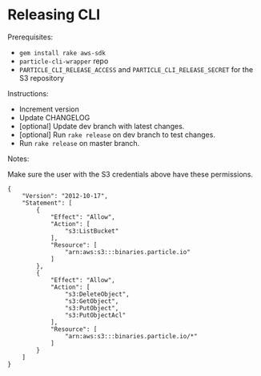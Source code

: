 # Releasing CLI

Prerequisites:

* `gem install rake aws-sdk`
* `particle-cli-wrapper` repo
* `PARTICLE_CLI_RELEASE_ACCESS` and `PARTICLE_CLI_RELEASE_SECRET` for the S3 repository

Instructions:

* Increment version
* Update CHANGELOG
* [optional] Update dev branch with latest changes.
* [optional] Run `rake release` on dev branch to test changes.
* Run `rake release` on master branch.

Notes:

Make sure the user with the S3 credentials above have these permissions.

```
{
    "Version": "2012-10-17",
    "Statement": [
        {
            "Effect": "Allow",
            "Action": [
                "s3:ListBucket"
            ],
            "Resource": [
                "arn:aws:s3:::binaries.particle.io"
            ]
        },
        {
            "Effect": "Allow",
            "Action": [
                "s3:DeleteObject",
                "s3:GetObject",
                "s3:PutObject",
                "s3:PutObjectAcl"
            ],
            "Resource": [
                "arn:aws:s3:::binaries.particle.io/*"
            ]
        }
    ]
}
```
